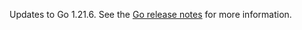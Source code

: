 Updates to Go 1.21.6. See the [Go release notes](https://go.dev/doc/devel/release#go1.21.minor) for more information.

